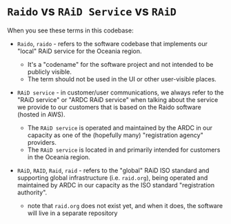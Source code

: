 # `Raido` vs `RAiD Service` vs `RAiD`

When you see these terms in this codebase:

* `Raido`, `raido` - refers to the software codebase that implements
  our "local" RAiD service for the Oceania region.
  * It's a "codename" for the software project and not intended to be publicly
    visible.
  * The term should not be used in the UI or other user-visible places.

* `RAiD service` - in customer/user communications, we always refer to the
  "RAiD service" or "ARDC RAiD service" when talking about the service we
  provide to our customers that is based on the Raido software (hosted in AWS).
  * The `RAiD service` is operated and maintained by the ARDC in our
    capacity as one of the (hopefully many) "registration agency" providers.
  * The `RAiD service` is located in and primarily intended for customers in
    the Oceania region.

* `RAiD`, `RAID`, `Raid`, `raid` - refers to the "global" RAiD ISO standard and
  supporting global infrastructure (i.e. `raid.org`), being operated and
  maintained by ARDC in our capacity as the ISO standard "registration
  authority".
  * note that `raid.org` does not exist yet, and when it does, the software will
    live in a separate repository


